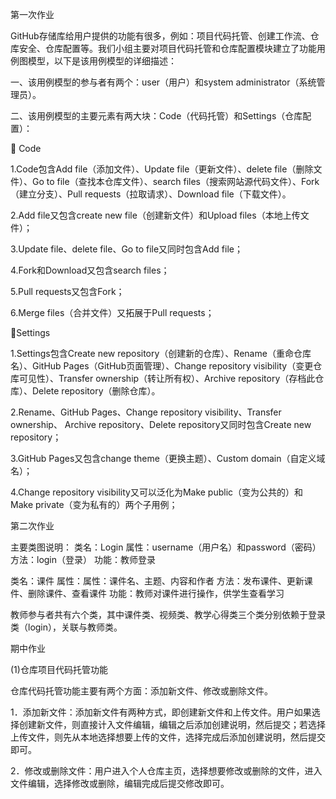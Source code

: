 第一次作业

GitHub存储库给用户提供的功能有很多，例如：项目代码托管、创建工作流、仓库安全、仓库配置等。我们小组主要对项目代码托管和仓库配置模块建立了功能用例图模型，以下是该用例模型的详细描述：
	
一、该用例模型的参与者有两个：user（用户）和system administrator（系统管理员）。

二、该用例模型的主要元素有两大块：Code（代码托管）和Settings（仓库配置）：

 Code

1.Code包含Add file（添加文件）、Update file（更新文件）、delete file（删除文件）、Go to file（查找本仓库文件）、search files（搜索网站源代码文件）、Fork（建立分支）、Pull requests（拉取请求）、Download file（下载文件）。

2.Add file又包含create new file（创建新文件）和Upload files（本地上传文件）；

3.Update file、delete file、Go to file又同时包含Add file；

4.Fork和Download又包含search files；

5.Pull requests又包含Fork；

6.Merge files（合并文件）又拓展于Pull requests；

Settings

1.Settings包含Create new repository（创建新的仓库）、Rename（重命仓库名）、GitHub Pages（GitHub页面管理）、Change repository visibility（变更仓库可见性）、Transfer ownership（转让所有权）、Archive repository（存档此仓库）、Delete repository（删除仓库）。

2.Rename、GitHub Pages、Change repository visibility、Transfer ownership、 Archive repository、Delete repository又同时包含Create new repository；

3.GitHub Pages又包含change theme（更换主题）、Custom domain（自定义域名）；

4.Change repository visibility又可以泛化为Make public（变为公共的）和Make private（变为私有的）两个子用例；

第二次作业

主要类图说明：
类名：Login
属性：username（用户名）和password（密码）
方法：login（登录）
功能：教师登录

类名：课件
属性：属性：课件名、主题、内容和作者
方法：发布课件、更新课件、删除课件、查看课件
功能：教师对课件进行操作，供学生查看学习

教师参与者共有六个类，其中课件类、视频类、教学心得类三个类分别依赖于登录类（login），关联与教师类。

期中作业

(1)仓库项目代码托管功能

仓库代码托管功能主要有两个方面：添加新文件、修改或删除文件。

1．添加新文件：添加新文件有两种方式，即创建新文件和上传文件。用户如果选择创建新文件，则直接计入文件编辑，编辑之后添加创建说明，然后提交；若选择上传文件，则先从本地选择想要上传的文件，选择完成后添加创建说明，然后提交即可。

2．修改或删除文件：用户进入个人仓库主页，选择想要修改或删除的文件，进入文件编辑，选择修改或删除，编辑完成后提交修改即可。
